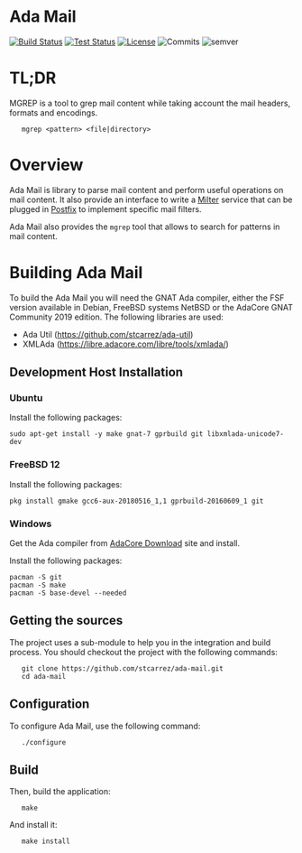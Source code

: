 # Ada Mail

[![Build Status](https://img.shields.io/jenkins/s/https/jenkins.vacs.fr/Bionic-Ada-Mail.svg)](http://jenkins.vacs.fr/job/Bionic-Ada-Mail/)
[![Test Status](https://img.shields.io/jenkins/t/https/jenkins.vacs.fr/Bionic-Ada-Mail.svg)](http://jenkins.vacs.fr/job/Bionic-Ada-Mail/)
[![License](http://img.shields.io/badge/license-APACHE2-blue.svg)](LICENSE)
![Commits](https://img.shields.io/github/commits-since/stcarrez/ada-keystore/0.0.0.svg)
![semver](https://img.shields.io/badge/semver-2.0.0-blue.svg?cacheSeconds=2592000)

# TL;DR

MGREP is a tool to grep mail content while taking account the mail
headers, formats and encodings.

```
   mgrep <pattern> <file|directory>
```

# Overview

Ada Mail is library to parse mail content and perform useful operations
on mail content.  It also provide an interface to write
a [Milter](https://en.wikipedia.org/wiki/Milter) service that can be
plugged in [Postfix](http://www.postfix.org/) to implement specific
mail filters.

Ada Mail also provides the `mgrep` tool that allows to search for
patterns in mail content.

# Building Ada Mail

To build the Ada Mail you will need the GNAT Ada compiler, either
the FSF version available in Debian, FreeBSD systems NetBSD or the
AdaCore GNAT Community 2019 edition.  The following libraries are used:

* Ada Util (https://github.com/stcarrez/ada-util)
* XMLAda   (https://libre.adacore.com/libre/tools/xmlada/)

## Development Host Installation

### Ubuntu

Install the following packages:

```
sudo apt-get install -y make gnat-7 gprbuild git libxmlada-unicode7-dev
```

### FreeBSD 12

Install the following packages:

```
pkg install gmake gcc6-aux-20180516_1,1 gprbuild-20160609_1 git
```

### Windows

Get the Ada compiler from [AdaCore Download](https://www.adacore.com/download)
site and install.

Install the following packages:

```
pacman -S git
pacman -S make
pacman -S base-devel --needed
```

## Getting the sources

The project uses a sub-module to help you in the integration and build
process.  You should checkout the project with the following commands:

```
   git clone https://github.com/stcarrez/ada-mail.git
   cd ada-mail
```

## Configuration

To configure Ada Mail, use the following command:
```
   ./configure
```

## Build

Then, build the application:
```
   make
```

And install it:
```
   make install
```
